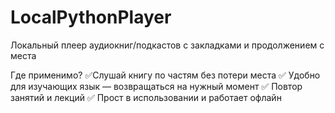# LocalPythonPlayer

Локальный плеер аудиокниг/подкастов с закладками и продолжением с места

Где применимо?
✅Слушай книгу по частям без потери места
✅ Удобно для изучающих язык — возвращаться на нужный момент
✅ Повтор занятий и лекций
✅ Прост в использовании и работает офлайн
